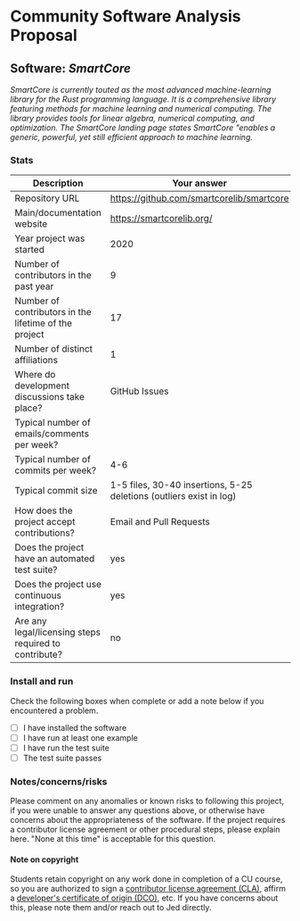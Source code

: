 # Community Software Analysis Proposal

## Software: *SmartCore*

*SmartCore is currently touted as the most advanced machine-learning library for the Rust programming language. It is a comprehensive library featuring methods for machine learning and numerical computing. The library provides tools for linear algebra, numerical computing, and optimization. The SmartCore landing page states SmartCore "enables a generic, powerful, yet still efficient approach to machine learning.*

### Stats

| Description | Your answer |
|---------|-----------|
| Repository URL | https://github.com/smartcorelib/smartcore |
| Main/documentation website | https://smartcorelib.org/ |
| Year project was started | 2020 |
| Number of contributors in the past year | 9 |
| Number of contributors in the lifetime of the project | 17 |
| Number of distinct affiliations | 1 |
| Where do development discussions take place? | GitHub Issues |
| Typical number of emails/comments per week? |   |
| Typical number of commits per week? | 4-6 |
| Typical commit size | 1-5 files, 30-40 insertions, 5-25 deletions (outliers exist in log) |
| How does the project accept contributions? | Email and Pull Requests |
| Does the project have an automated test suite? | yes |
| Does the project use continuous integration? | yes |
| Are any legal/licensing steps required to contribute? | no |

### Install and run

Check the following boxes when complete or add a note below if you
encountered a problem.

- [ ] I have installed the software
- [ ] I have run at least one example
- [ ] I have run the test suite
- [ ] The test suite passes

### Notes/concerns/risks

Please comment on any anomalies or known risks to following this
project, if you were unable to answer any questions above, or
otherwise have concerns about the appropriateness of the software.  If
the project requires a contributor license agreement or other
procedural steps, please explain here.  "None at this time" is
acceptable for this question.

#### Note on copyright
Students retain copyright on any work done in completion of a CU
course, so you are authorized to sign a [contributor license
agreement (CLA)](https://en.wikipedia.org/wiki/Contributor_License_Agreement),
affirm a [developer's certificate of
origin (DCO)](https://en.wikipedia.org/wiki/Developer_Certificate_of_Origin),
etc.  If you have concerns about this, please note them and/or reach
out to Jed directly.
